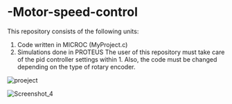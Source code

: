 # -Motor-speed-control
 This repository consists of the following units:

1. Code written in MICROC (MyProject.c)
2. Simulations done in PROTEUS
The user of this repository must take care of the pid controller settings within 1.
Also, the code must be changed depending on the type of rotary encoder.

![proeject](https://user-images.githubusercontent.com/100707842/207294738-998cf032-65bd-41b7-bcb4-0f0531e99687.jpg)



![Screenshot_4](https://user-images.githubusercontent.com/100707842/207296521-e5ee6d16-a4a0-4737-bc9b-dc1a17286af7.jpg)


